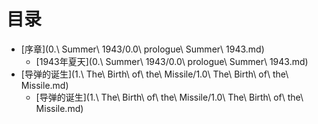 # 目录

* [序章](0.\ Summer\ 1943/0.0\ prologue\ Summer\ 1943.md)
    * [1943年夏天](0.\ Summer\ 1943/0.0\ prologue\ Summer\ 1943.md)
* [导弹的诞生](1.\ The\ Birth\ of\ the\ Missile/1.0\ The\ Birth\ of\ the\ Missile.md)
    * [导弹的诞生](1.\ The\ Birth\ of\ the\ Missile/1.0\ The\ Birth\ of\ the\ Missile.md)